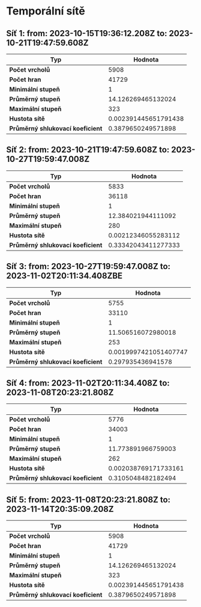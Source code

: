 # Temporální sítě

## Síť 1: from: 2023-10-15T19:36:12.208Z to: 2023-10-21T19:47:59.608Z

| Typ                                | Hodnota              |
| ---------------------------------- | -------------------- |
| **Počet vrcholů**                  | 5908                 |
| **Počet hran**                     | 41729                |
| **Minimální stupeň**               | 1                    |
| **Průměrný stupeň**                | 14.126269465132024   |
| **Maximální stupeň**               | 323                  |
| **Hustota sítě**                   | 0.002391445651791438 |
| **Průměrný shlukovací koeficient** | 0.3879650249571898   |

## Síť 2: from: 2023-10-21T19:47:59.608Z to: 2023-10-27T19:59:47.008Z

| Typ                                | Hodnota             |
| ---------------------------------- | ------------------- |
| **Počet vrcholů**                  | 5833                |
| **Počet hran**                     | 36118               |
| **Minimální stupeň**               | 1                   |
| **Průměrný stupeň**                | 12.384021944111092  |
| **Maximální stupeň**               | 280                 |
| **Hustota sítě**                   | 0.00212346055283112 |
| **Průměrný shlukovací koeficient** | 0.33342043411277333 |

## Síť 3: from: 2023-10-27T19:59:47.008Z to: 2023-11-02T20:11:34.408ZBE

| Typ                                | Hodnota               |
| ---------------------------------- | --------------------- |
| **Počet vrcholů**                  | 5755                  |
| **Počet hran**                     | 33110                 |
| **Minimální stupeň**               | 1                     |
| **Průměrný stupeň**                | 11.506516072980018    |
| **Maximální stupeň**               | 253                   |
| **Hustota sítě**                   | 0.0019997421051407747 |
| **Průměrný shlukovací koeficient** | 0.297935436941578     |

## Síť 4: from: 2023-11-02T20:11:34.408Z to: 2023-11-08T20:23:21.808Z

| Typ                                | Hodnota              |
| ---------------------------------- | -------------------- |
| **Počet vrcholů**                  | 5776                 |
| **Počet hran**                     | 34003                |
| **Minimální stupeň**               | 1                    |
| **Průměrný stupeň**                | 11.773891966759003   |
| **Maximální stupeň**               | 262                  |
| **Hustota sítě**                   | 0.002038769171733161 |
| **Průměrný shlukovací koeficient** | 0.3105048482182494   |

## Síť 5: from: 2023-11-08T20:23:21.808Z to: 2023-11-14T20:35:09.208Z

| Typ                                | Hodnota              |
| ---------------------------------- | -------------------- |
| **Počet vrcholů**                  | 5908                 |
| **Počet hran**                     | 41729                |
| **Minimální stupeň**               | 1                    |
| **Průměrný stupeň**                | 14.126269465132024   |
| **Maximální stupeň**               | 323                  |
| **Hustota sítě**                   | 0.002391445651791438 |
| **Průměrný shlukovací koeficient** | 0.3879650249571898   |
